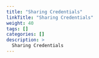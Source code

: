 ```yaml
---
title: "Sharing Credentials"
linkTitle: "Sharing Credentials"
weight: 40
tags: []
categories: []
description: >
  Sharing Credentials
---
```

